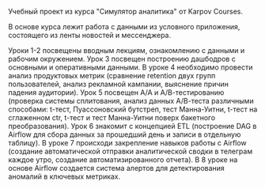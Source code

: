Учебный проект из курса "Симулятор аналитика" от Karpov Courses.

В основе курса лежит работа с данными из условного приложения, состоящего из ленты новостей и мессенджера.

Уроки 1-2 посвещены вводным лекциям, ознакомлению с данными и рабочим окружением.
Урок 3 посвещен построению дашбодров с основными и оперативными данными.
В уроке 4 необходимо провести анализ продуктовых метрик (сравнение retention двух групп пользователей, анализ рекламной кампании, выяснение причин падения аудитории).
Урок 5 посвещен А/А и А/В-тестированию (проверка системы сплитования, анализ данных А/В-теста различными способами: t-тест, Пуассоновский бутстреп, тест Манна-Уитни, t-тест на сглаженном ctr, t-тест и тест Манна-Уитни поверх бакетного преобразования).
Урок 6 знакомит с концепцией ETL (построение DAG в Airflow для сбора данных за прошедший день и записи в отдельную таблицу).
В уроке 7 происходи закрепление навыков работы с Airflow (создание автоматической отправки аналитической сводки в телеграм каждое утро, создание автоматизированного отчета).
В 8 уроке на основе Airflow создается система алертов для детектирования аномалий в ключевых метриках.
